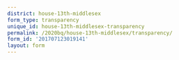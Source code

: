 ```yaml
---
district: house-13th-middlesex
form_type: transparency
unique_id: house-13th-middlesex-transparency
permalink: /2020bq/house-13th-middlesex/transparency/
form_id: '201707123019141'
layout: form
---
```

